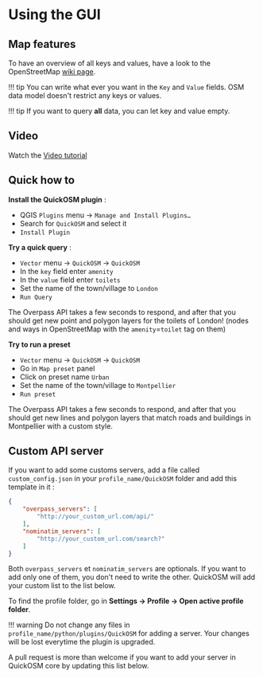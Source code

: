 # Using the GUI

## Map features

To have an overview of all keys and values, have a look to the OpenStreetMap
[wiki page](https://wiki.openstreetmap.org/wiki/Map_features).

!!! tip
    You can write what ever you want in the `Key` and `Value` fields. OSM data
    model doesn't restrict any keys or values.

!!! tip
    If you want to query **all** data, you can let key and value empty.

## Video

Watch the [Video tutorial](https://vimeo.com/108737868)

## Quick how to

**Install the QuickOSM plugin** :

* QGIS `Plugins` menu → `Manage and Install Plugins…`
* Search for `QuickOSM` and select it
* `Install Plugin`

**Try a quick query** :

* `Vector` menu → `QuickOSM` → `QuickOSM`
* In the `key` field enter `amenity`
* In the `value` field enter `toilets`
* Set the name of the town/village to `London`
* `Run Query`

The Overpass API takes a few seconds to respond, and after that you should get new
point and polygon layers for the toilets of London! (nodes and ways in OpenStreetMap
with the `amenity`=`toilet` tag on them)

**Try to run a preset**

* `Vector` menu → `QuickOSM` → `QuickOSM`
* Go in `Map preset` panel
* Click on preset name `Urban`
* Set the name of the town/village to `Montpellier`
* `Run preset`

The Overpass API takes a few seconds to respond, and after that you should get new
lines and polygon layers that match roads and buildings in Montpellier
with a custom style.

## Custom API server

If you want to add some customs servers, add a file called `custom_config.json`
in your `profile_name/QuickOSM` folder and add this template in it :
```json
{
    "overpass_servers": [
        "http://your_custom_url.com/api/"
    ],
    "nominatim_servers": [
        "http://your_custom_url.com/search?"
    ]
}
```
Both `overpass_servers` et `nominatim_servers` are optionals. If you want to add only 
one of them, you don't need to write the other.
QuickOSM will add your custom list to the list below.

To find the profile folder, go in **Settings → Profile → Open active profile folder**.

!!! warning
    Do not change any files in `profile_name/python/plugins/QuickOSM` for
    adding a server. Your changes will be lost everytime the plugin is upgraded.

A pull request is more than welcome if you want to add your server in QuickOSM
core by updating this list below.
